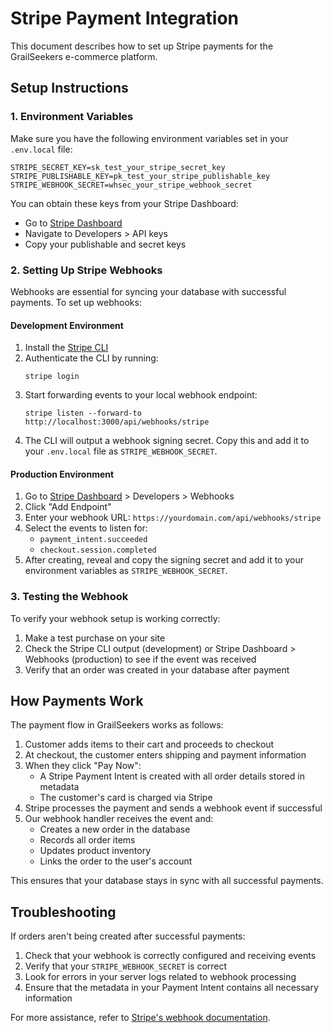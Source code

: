 # Stripe Payment Integration

This document describes how to set up Stripe payments for the GrailSeekers e-commerce platform.

## Setup Instructions

### 1. Environment Variables

Make sure you have the following environment variables set in your `.env.local` file:

```
STRIPE_SECRET_KEY=sk_test_your_stripe_secret_key
STRIPE_PUBLISHABLE_KEY=pk_test_your_stripe_publishable_key
STRIPE_WEBHOOK_SECRET=whsec_your_stripe_webhook_secret
```

You can obtain these keys from your Stripe Dashboard:
- Go to [Stripe Dashboard](https://dashboard.stripe.com/)
- Navigate to Developers > API keys
- Copy your publishable and secret keys

### 2. Setting Up Stripe Webhooks

Webhooks are essential for syncing your database with successful payments. To set up webhooks:

#### Development Environment

1. Install the [Stripe CLI](https://stripe.com/docs/stripe-cli)
2. Authenticate the CLI by running:
   ```
   stripe login
   ```
3. Start forwarding events to your local webhook endpoint:
   ```
   stripe listen --forward-to http://localhost:3000/api/webhooks/stripe
   ```
4. The CLI will output a webhook signing secret. Copy this and add it to your `.env.local` file as `STRIPE_WEBHOOK_SECRET`.

#### Production Environment

1. Go to [Stripe Dashboard](https://dashboard.stripe.com/) > Developers > Webhooks
2. Click "Add Endpoint"
3. Enter your webhook URL: `https://yourdomain.com/api/webhooks/stripe`
4. Select the events to listen for:
   - `payment_intent.succeeded`
   - `checkout.session.completed`
5. After creating, reveal and copy the signing secret and add it to your environment variables as `STRIPE_WEBHOOK_SECRET`.

### 3. Testing the Webhook

To verify your webhook setup is working correctly:

1. Make a test purchase on your site
2. Check the Stripe CLI output (development) or Stripe Dashboard > Webhooks (production) to see if the event was received
3. Verify that an order was created in your database after payment

## How Payments Work

The payment flow in GrailSeekers works as follows:

1. Customer adds items to their cart and proceeds to checkout
2. At checkout, the customer enters shipping and payment information
3. When they click "Pay Now":
   - A Stripe Payment Intent is created with all order details stored in metadata
   - The customer's card is charged via Stripe
4. Stripe processes the payment and sends a webhook event if successful
5. Our webhook handler receives the event and:
   - Creates a new order in the database
   - Records all order items
   - Updates product inventory
   - Links the order to the user's account

This ensures that your database stays in sync with all successful payments.

## Troubleshooting

If orders aren't being created after successful payments:

1. Check that your webhook is correctly configured and receiving events
2. Verify that your `STRIPE_WEBHOOK_SECRET` is correct
3. Look for errors in your server logs related to webhook processing
4. Ensure that the metadata in your Payment Intent contains all necessary information

For more assistance, refer to [Stripe's webhook documentation](https://stripe.com/docs/webhooks).